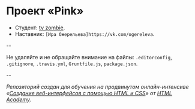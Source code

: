 # Проект «Pink»

* Студент: [tv zombie](https://htmlacademy.ru/profile/id21546).
* Наставник: `[Ира Ожерельева]https://vk.com/ogereleva`.

--

Не удаляйте и не обращайте внимание на файлы: `.editorconfig`, `.gitignore`, `.travis.yml`, `Gruntfile.js`, `package.json`.

--

_Репозиторий создан для обучения на продвинутом онлайн-интенсиве «[Создание веб-интерфейсов с помощью HTML и CSS](https://htmlacademy.ru/advanced_intensive)» от [HTML Academy](https://htmlacademy.ru)._
